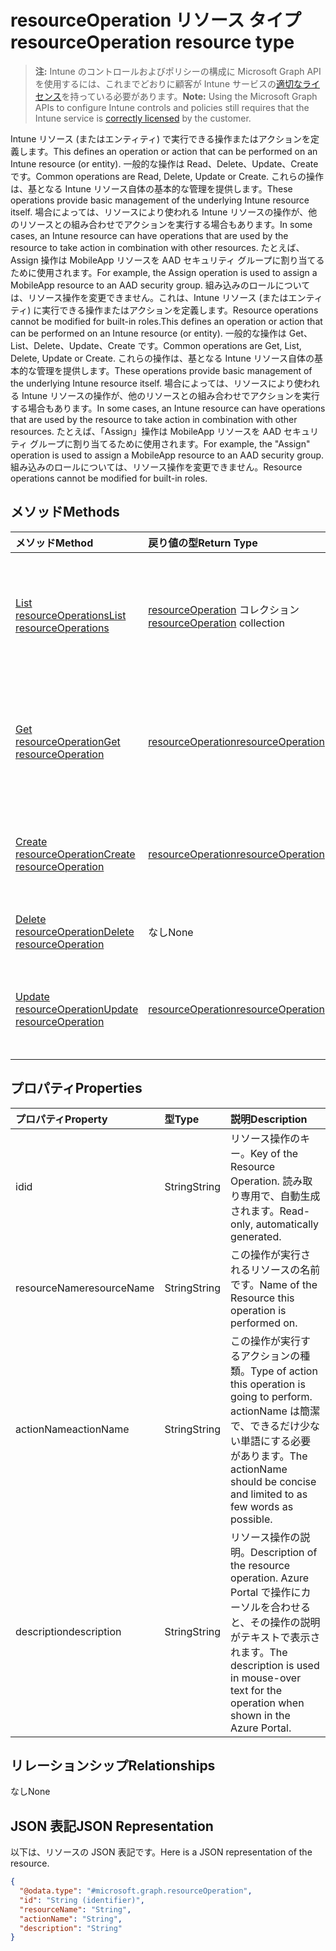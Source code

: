 # <a name="resourceoperation-resource-type"></a><span data-ttu-id="8f06c-101">resourceOperation リソース タイプ</span><span class="sxs-lookup"><span data-stu-id="8f06c-101">resourceOperation resource type</span></span>

> <span data-ttu-id="8f06c-102">**注:** Intune のコントロールおよびポリシーの構成に Microsoft Graph API を使用するには、これまでどおりに顧客が Intune サービスの[適切なライセンス](https://go.microsoft.com/fwlink/?linkid=839381)を持っている必要があります。</span><span class="sxs-lookup"><span data-stu-id="8f06c-102">**Note:** Using the Microsoft Graph APIs to configure Intune controls and policies still requires that the Intune service is [correctly licensed](https://go.microsoft.com/fwlink/?linkid=839381) by the customer.</span></span>

<span data-ttu-id="8f06c-103">Intune リソース (またはエンティティ) で実行できる操作またはアクションを定義します。</span><span class="sxs-lookup"><span data-stu-id="8f06c-103">This defines an operation or action that can be performed on an Intune resource (or entity).</span></span>  <span data-ttu-id="8f06c-104">一般的な操作は Read、Delete、Update、Create です。</span><span class="sxs-lookup"><span data-stu-id="8f06c-104">Common operations are Read, Delete, Update or Create.</span></span>  <span data-ttu-id="8f06c-105">これらの操作は、基となる Intune リソース自体の基本的な管理を提供します。</span><span class="sxs-lookup"><span data-stu-id="8f06c-105">These operations provide basic management of the underlying Intune resource itself.</span></span>  <span data-ttu-id="8f06c-106">場合によっては、リソースにより使われる Intune リソースの操作が、他のリソースとの組み合わせでアクションを実行する場合もあります。</span><span class="sxs-lookup"><span data-stu-id="8f06c-106">In some cases, an Intune resource can have operations that are used by the resource to take action in combination with other resources.</span></span>  <span data-ttu-id="8f06c-107">たとえば、Assign 操作は MobileApp リソースを AAD セキュリティ グループに割り当てるために使用されます。</span><span class="sxs-lookup"><span data-stu-id="8f06c-107">For example, the Assign operation is used to assign a MobileApp resource to an AAD security group.</span></span>  <span data-ttu-id="8f06c-108">組み込みのロールについては、リソース操作を変更できません。これは、Intune リソース (またはエンティティ) に実行できる操作またはアクションを定義します。</span><span class="sxs-lookup"><span data-stu-id="8f06c-108">Resource operations cannot be modified for built-in roles.This defines an operation or action that can be performed on an Intune resource (or entity).</span></span>  <span data-ttu-id="8f06c-109">一般的な操作は Get、List、Delete、Update、Create です。</span><span class="sxs-lookup"><span data-stu-id="8f06c-109">Common operations are Get, List, Delete, Update or Create.</span></span>  <span data-ttu-id="8f06c-110">これらの操作は、基となる Intune リソース自体の基本的な管理を提供します。</span><span class="sxs-lookup"><span data-stu-id="8f06c-110">These operations provide basic management of the underlying Intune resource itself.</span></span>  <span data-ttu-id="8f06c-111">場合によっては、リソースにより使われる Intune リソースの操作が、他のリソースとの組み合わせでアクションを実行する場合もあります。</span><span class="sxs-lookup"><span data-stu-id="8f06c-111">In some cases, an Intune resource can have operations that are used by the resource to take action in combination with other resources.</span></span>  <span data-ttu-id="8f06c-112">たとえば、「Assign」操作は MobileApp リソースを AAD セキュリティ グループに割り当てるために使用されます。</span><span class="sxs-lookup"><span data-stu-id="8f06c-112">For example, the "Assign" operation is used to assign a MobileApp resource to an AAD security group.</span></span>  <span data-ttu-id="8f06c-113">組み込みのロールについては、リソース操作を変更できません。</span><span class="sxs-lookup"><span data-stu-id="8f06c-113">Resource operations cannot be modified for built-in roles.</span></span>
## <a name="methods"></a><span data-ttu-id="8f06c-114">メソッド</span><span class="sxs-lookup"><span data-stu-id="8f06c-114">Methods</span></span>
|<span data-ttu-id="8f06c-115">メソッド</span><span class="sxs-lookup"><span data-stu-id="8f06c-115">Method</span></span>|<span data-ttu-id="8f06c-116">戻り値の型</span><span class="sxs-lookup"><span data-stu-id="8f06c-116">Return Type</span></span>|<span data-ttu-id="8f06c-117">説明</span><span class="sxs-lookup"><span data-stu-id="8f06c-117">Description</span></span>|
|:---|:---|:---|
|[<span data-ttu-id="8f06c-118">List resourceOperations</span><span class="sxs-lookup"><span data-stu-id="8f06c-118">List resourceOperations</span></span>](../api/intune_rbac_resourceoperation_list.md)|<span data-ttu-id="8f06c-119">[resourceOperation](../resources/intune_rbac_resourceoperation.md) コレクション</span><span class="sxs-lookup"><span data-stu-id="8f06c-119">[resourceOperation](../resources/intune_rbac_resourceoperation.md) collection</span></span>|<span data-ttu-id="8f06c-120">[resourceOperation](../resources/intune_rbac_resourceoperation.md) オブジェクトのプロパティとリレーションシップをリストします。</span><span class="sxs-lookup"><span data-stu-id="8f06c-120">List properties and relationships of the [resourceOperation](../resources/intune_rbac_resourceoperation.md) objects.</span></span>|
|[<span data-ttu-id="8f06c-121">Get resourceOperation</span><span class="sxs-lookup"><span data-stu-id="8f06c-121">Get resourceOperation</span></span>](../api/intune_rbac_resourceoperation_get.md)|[<span data-ttu-id="8f06c-122">resourceOperation</span><span class="sxs-lookup"><span data-stu-id="8f06c-122">resourceOperation</span></span>](../resources/intune_rbac_resourceoperation.md)|<span data-ttu-id="8f06c-123">[resourceOperation](../resources/intune_rbac_resourceoperation.md) オブジェクトのプロパティとリレーションシップを読み取ります。</span><span class="sxs-lookup"><span data-stu-id="8f06c-123">Read properties and relationships of the [resourceOperation](../resources/intune_rbac_resourceoperation.md) object.</span></span>|
|[<span data-ttu-id="8f06c-124">Create resourceOperation</span><span class="sxs-lookup"><span data-stu-id="8f06c-124">Create resourceOperation</span></span>](../api/intune_rbac_resourceoperation_create.md)|[<span data-ttu-id="8f06c-125">resourceOperation</span><span class="sxs-lookup"><span data-stu-id="8f06c-125">resourceOperation</span></span>](../resources/intune_rbac_resourceoperation.md)|<span data-ttu-id="8f06c-126">新しい [resourceOperation](../resources/intune_rbac_resourceoperation.md) オブジェクトを作成します。</span><span class="sxs-lookup"><span data-stu-id="8f06c-126">Create a new [resourceOperation](../resources/intune_rbac_resourceoperation.md) object.</span></span>|
|[<span data-ttu-id="8f06c-127">Delete resourceOperation</span><span class="sxs-lookup"><span data-stu-id="8f06c-127">Delete resourceOperation</span></span>](../api/intune_rbac_resourceoperation_delete.md)|<span data-ttu-id="8f06c-128">なし</span><span class="sxs-lookup"><span data-stu-id="8f06c-128">None</span></span>|<span data-ttu-id="8f06c-129">[resourceOperation](../resources/intune_rbac_resourceoperation.md) を削除します。</span><span class="sxs-lookup"><span data-stu-id="8f06c-129">Deletes a [resourceOperation](../resources/intune_rbac_resourceoperation.md).</span></span>|
|[<span data-ttu-id="8f06c-130">Update resourceOperation</span><span class="sxs-lookup"><span data-stu-id="8f06c-130">Update resourceOperation</span></span>](../api/intune_rbac_resourceoperation_update.md)|[<span data-ttu-id="8f06c-131">resourceOperation</span><span class="sxs-lookup"><span data-stu-id="8f06c-131">resourceOperation</span></span>](../resources/intune_rbac_resourceoperation.md)|<span data-ttu-id="8f06c-132">[resourceOperation](../resources/intune_rbac_resourceoperation.md) オブジェクトのプロパティを更新します。</span><span class="sxs-lookup"><span data-stu-id="8f06c-132">Update the properties of a [resourceOperation](../resources/intune_rbac_resourceoperation.md) object.</span></span>|

## <a name="properties"></a><span data-ttu-id="8f06c-133">プロパティ</span><span class="sxs-lookup"><span data-stu-id="8f06c-133">Properties</span></span>
|<span data-ttu-id="8f06c-134">プロパティ</span><span class="sxs-lookup"><span data-stu-id="8f06c-134">Property</span></span>|<span data-ttu-id="8f06c-135">型</span><span class="sxs-lookup"><span data-stu-id="8f06c-135">Type</span></span>|<span data-ttu-id="8f06c-136">説明</span><span class="sxs-lookup"><span data-stu-id="8f06c-136">Description</span></span>|
|:---|:---|:---|
|<span data-ttu-id="8f06c-137">id</span><span class="sxs-lookup"><span data-stu-id="8f06c-137">id</span></span>|<span data-ttu-id="8f06c-138">String</span><span class="sxs-lookup"><span data-stu-id="8f06c-138">String</span></span>|<span data-ttu-id="8f06c-139">リソース操作のキー。</span><span class="sxs-lookup"><span data-stu-id="8f06c-139">Key of the Resource Operation.</span></span> <span data-ttu-id="8f06c-140">読み取り専用で、自動生成されます。</span><span class="sxs-lookup"><span data-stu-id="8f06c-140">Read-only, automatically generated.</span></span>|
|<span data-ttu-id="8f06c-141">resourceName</span><span class="sxs-lookup"><span data-stu-id="8f06c-141">resourceName</span></span>|<span data-ttu-id="8f06c-142">String</span><span class="sxs-lookup"><span data-stu-id="8f06c-142">String</span></span>|<span data-ttu-id="8f06c-143">この操作が実行されるリソースの名前です。</span><span class="sxs-lookup"><span data-stu-id="8f06c-143">Name of the Resource this operation is performed on.</span></span>|
|<span data-ttu-id="8f06c-144">actionName</span><span class="sxs-lookup"><span data-stu-id="8f06c-144">actionName</span></span>|<span data-ttu-id="8f06c-145">String</span><span class="sxs-lookup"><span data-stu-id="8f06c-145">String</span></span>|<span data-ttu-id="8f06c-146">この操作が実行するアクションの種類。</span><span class="sxs-lookup"><span data-stu-id="8f06c-146">Type of action this operation is going to perform.</span></span> <span data-ttu-id="8f06c-147">actionName は簡潔で、できるだけ少ない単語にする必要があります。</span><span class="sxs-lookup"><span data-stu-id="8f06c-147">The actionName should be concise and limited to as few words as possible.</span></span>|
|<span data-ttu-id="8f06c-148">description</span><span class="sxs-lookup"><span data-stu-id="8f06c-148">description</span></span>|<span data-ttu-id="8f06c-149">String</span><span class="sxs-lookup"><span data-stu-id="8f06c-149">String</span></span>|<span data-ttu-id="8f06c-150">リソース操作の説明。</span><span class="sxs-lookup"><span data-stu-id="8f06c-150">Description of the resource operation.</span></span> <span data-ttu-id="8f06c-151">Azure Portal で操作にカーソルを合わせると、その操作の説明がテキストで表示されます。</span><span class="sxs-lookup"><span data-stu-id="8f06c-151">The description is used in mouse-over text for the operation when shown in the Azure Portal.</span></span>|

## <a name="relationships"></a><span data-ttu-id="8f06c-152">リレーションシップ</span><span class="sxs-lookup"><span data-stu-id="8f06c-152">Relationships</span></span>
<span data-ttu-id="8f06c-153">なし</span><span class="sxs-lookup"><span data-stu-id="8f06c-153">None</span></span>
## <a name="json-representation"></a><span data-ttu-id="8f06c-154">JSON 表記</span><span class="sxs-lookup"><span data-stu-id="8f06c-154">JSON Representation</span></span>
<span data-ttu-id="8f06c-155">以下は、リソースの JSON 表記です。</span><span class="sxs-lookup"><span data-stu-id="8f06c-155">Here is a JSON representation of the resource.</span></span>
<!-- {
  "blockType": "resource",
  "keyProperty": "id",
  "@odata.type": "microsoft.graph.resourceOperation"
}
-->
``` json
{
  "@odata.type": "#microsoft.graph.resourceOperation",
  "id": "String (identifier)",
  "resourceName": "String",
  "actionName": "String",
  "description": "String"
}
```



